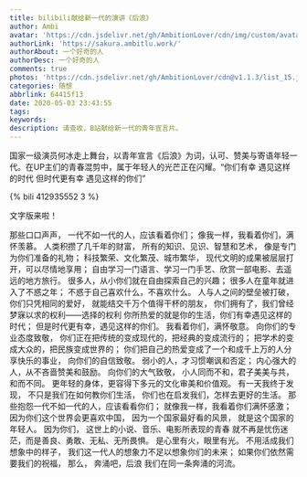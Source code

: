 ```yaml
---
title: bilibili献给新一代的演讲《后浪》
author: Ambi
avatar: 'https://cdn.jsdelivr.net/gh/AmbitionLover/cdn/img/custom/avatar.jpg'
authorLink: 'https://sakura.ambitlu.work/'
authorAbout: 一个好奇的人
authorDesc: 一个好奇的人
comments: true
photos: 'https://cdn.jsdelivr.net/gh/AmbitionLover/cdn@v1.1.3/list_15.jpg'
categories: 随想
abbrlink: 64415f13
date: 2020-05-03 23:43:55
tags:
keywords:
description: 请查收，B站献给新一代的青年宣言片。
---
```


国家一级演员何冰走上舞台，以青年宣言《后浪》为词，认可、赞美与寄语年轻一代。在UP主们的青春混剪中，属于年轻人的光芒正在闪耀。“你们有幸 遇见这样的时代 但时代更有幸 遇见这样的你们”

{% bili 412935552 3 %}




文字版来啦！

那些口口声声，
一代不如一代的人，应该看着你们；
像我一样，我看着你们，满怀羡慕。
人类积攒了几千年的财富，
所有的知识、见识、智慧和艺术，
像是专门为你们准备的礼物；
科技繁荣、文化繁茂、城市繁华，
现代文明的成果被层层打开，可以尽情地享用；
自由学习一门语言、学习一门手艺、欣赏一部电影、去遥远的地方旅行。
很多人，从小你们就在自由探索自己的兴趣；
很多人在童年就进入了不惑之年；
不惑于自己喜欢什么，不喜欢什么。
人与人之间的壁垒被打破，
你们只凭相同的爱好，
就能结交千万个值得干杯的朋友，
你们拥有了，我们曾经梦寐以求的权利——选择的权利
你所热爱的就是你的生活，你们有幸遇见这样的时代；
但是时代更有幸，遇见这样的你们。
我看着你们，满怀敬意。
向你们的专业态度致敬，
你们正在把传统的变成现代的，把经典的变成流行的；
把学术的变成大众的，把民族变成世界的；
你们把自己的热爱变成了一个和成千上万的人分享快乐的事业，
向你们的自信致敬。
弱小的人，才习惯嘲讽和否定；
内心强大的人，从不吝啬赞美和鼓励。
向你们的大气致敬，
小人同而不和，君子美美与共，和而不同。
更年轻的身体，更容得下多元的文化审美和价值观。
有一天我终于发现，
不只是我们在如何教你们生活，
你们也在启发我们，怎样去更好的生活。
那些抱怨一代不如一代的人，应该看看你们；
就像我一样，我看着你们满怀感激；
因为你们这个世界会更喜欢中国，
因为一个国家最好看的风景，
就是这个国家的年轻人。
因为你们，
这世上的小说、音乐、电影所表现的青春
就不再是忧伤迷茫，而是善良、勇敢、无私、无所畏惧。
是心里有火，眼里有光。
不用活成我们想象中的样子，
我们这一代人的想象力不足以想象你们的未来；
如果你们依然需要我们的祝福，
那么，
奔涌吧，后浪
我们在同一条奔涌的河流。